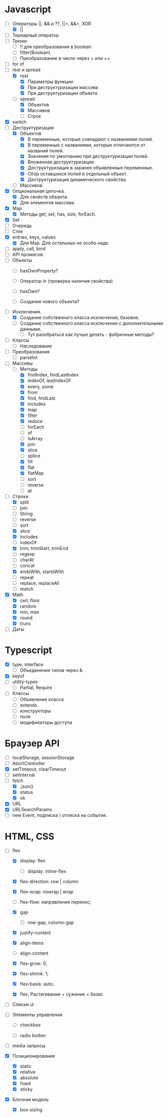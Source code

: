 # Javascript

- [ ] Операторы ||, && и ??, ||=, &&=, XOR
  - [x] ||
- [ ] Тернарный оператор
- [ ] Трюки
  - [ ] !! для преобразования в boolean
  - [ ] filter(Boolean)
  - [ ] Преобразование в число через + или ++
- [ ] for of
- [ ] rest и spread
  - [x] rest
    - [x] Параметры функции
    - [x] При деструктуризации массива
    - [x] При деструктуризации объекта
  - [ ] spread
    - [x] Объектов
    - [x] Массивов
    - [ ] Строк
- [x] switch
- [ ] Деструктуризация
  - [x] Объектов
    - [x] В переменные, которые совпадают с названиями полей.
    - [x] В переменные с названиями, которые отличаются от названий полей.
    - [x] Значения по умолчанию при деструктуризации полей.
    - [x] Вложенная деструктуризация.
    - [x] Деструктуризация в заранее объявленные переменные.
    - [x] Сбор оставшихся полей в отдельный объект.
    - [x] Деструктуризация динамического свойства.
  - [ ] Массивов.
- [x] Опциональная цепочка.
  - [x] Для свойств объекта.
  - [x] Для элементов массива.
- [x] Map
  - [x] Методы get, set, has, size, forEach.
- [x] Set
- [ ] Очередь
- [ ] Стек
- [x] entries, keys, values
  - [x] Для Map. Для остальных не особо надо.
- [ ] apply, call, bind
- [ ] API промисов
- [ ] Объекты
  - [ ] hasOwnProperty?
  
  - [ ] Оператор in (проверка наличия свойства)
  
  - [ ] hasOwn?
  
  - [ ] Создание нового объекта?
- [ ] Исключения.
  - [x] Создание собственного класса исключения, базовое.
  - [ ] Создание собственного класса исключения с дополнительными данными.
    - [ ] Тут разобраться как лучше делать - фабричные методы?
- [ ] Классы
  - [ ] Наследование
- [ ] Преобразования
  - [ ] parseInt
- [ ] Массивы
  - [ ] Методы
    - [x] findIndex, findLastIndex
    - [x] indexOf, lastIndexOf
    - [x] every, some
    - [x] from
    - [x] find, findLast
    - [x] includes
    - [x] map
    - [x] filter
    - [x] reduce
    - [ ] forEach
    - [ ] of
    - [ ] isArray
    - [x] join
    - [x] slice
    - [ ] splice
    - [x] fill
    - [x] flat
    - [x] flatMap
    - [ ] sort
    - [ ] reverse
    - [ ] at
- [ ] Строки
  - [x] split
  - [ ] join
  - [ ] String
  - [ ] reverse
  - [ ] sort
  - [x] slice
  - [x] includes
  - [ ] indexOf
  - [x] trim, trimStart, trimEnd
  - [ ] regexp
  - [ ] charAt
  - [ ] concat
  - [x] endsWith, startsWith
  - [ ] repeat
  - [ ] replace, replaceAll
  - [ ] match
- [x] Math
  - [x] ceil, floor
  - [x] random
  - [x] min, max
  - [x] round
  - [x] trunc
- [ ] Даты

# Typescript

- [x] type, interface
  - [ ] Объединение типов через &
- [x] keyof
- [ ] utility-types
  - [ ] Partial, Require
- [ ] Классы
  - [ ] Объявление класса
  - [ ] extends
  - [ ] конструкторы
  - [ ] поля
  - [ ] модификаторы доступа

# Браузер API

- [ ] localStorage, sessionStorage
- [ ] AbortController
- [x] setTimeout, clearTimeout
- [ ] setInterval
- [ ] fetch
  - [x] .json()
  - [x] status
  - [x] ok
- [x] URL
- [x] URLSearchParams
- [ ] new Event, подписка \ отписка на события.

# HTML, CSS

- [ ] flex
  
  - [x] display: flex
    
    - [ ] display: inline-flex
  
  - [x] flex-direction: row | column
  
  - [x] flex-wrap: nowrap | wrap
  
  - [ ] flex-flow: направление перенос;
  
  - [x] gap
    
    - [ ] row-gap, column-gap
  
  - [x] justify-content
  
  - [x] align-items
  
  - [ ] align-content
  
  - [x] flex-grow: 0;
  
  - [x] flex-shrink: 1;
  
  - [x] flex-basis: auto;
  
  - [x] flex, Растягивание + сужение + базис
- [ ] Списки ul
- [ ] Элементы управления
  
  - [ ] checkbox
  
  - [ ] radio button
- [ ] media запросы
- [x] Позиционирование
  - [x] static
  - [x] relative
  - [x] absolute
  - [x] fixed
  - [x] sticky
- [x] Блочная модель
  - [x] box-sizing